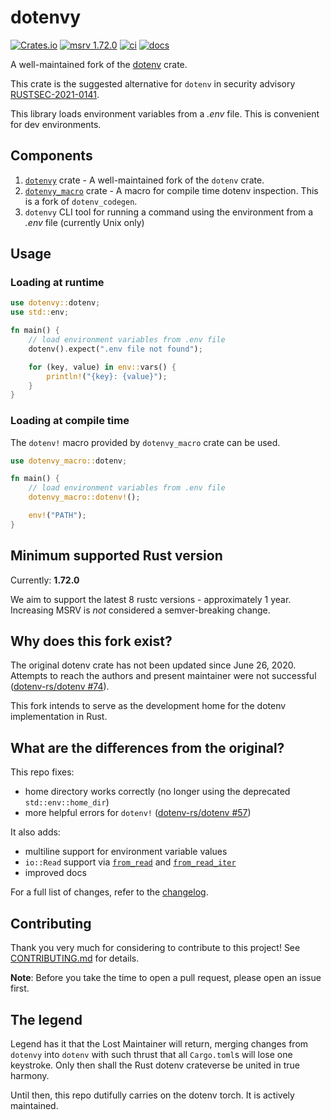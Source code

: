 # dotenvy

[![Crates.io](https://img.shields.io/crates/v/dotenvy.svg)](https://crates.io/crates/dotenvy)
[![msrv
1.72.0](https://img.shields.io/badge/msrv-1.72.0-dea584.svg?logo=rust)](https://github.com/rust-lang/rust/releases/tag/1.72.0)
[![ci](https://github.com/allan2/dotenvy/actions/workflows/ci.yml/badge.svg)](https://github.com/allan2/dotenvy/actions/workflows/ci.yml)
[![docs](https://img.shields.io/docsrs/dotenvy?logo=docs.rs)](https://docs.rs/dotenvy/)

A well-maintained fork of the [dotenv](https://github.com/dotenv-rs/dotenv) crate.

This crate is the suggested alternative for `dotenv` in security advisory [RUSTSEC-2021-0141](https://rustsec.org/advisories/RUSTSEC-2021-0141.html).

This library loads environment variables from a _.env_ file. This is convenient for dev environments.

## Components

1. [`dotenvy`](https://crates.io/crates/dotenvy) crate - A well-maintained fork of the `dotenv` crate.
2. [`dotenvy_macro`](https://crates.io/crates/dotenvy_macro) crate - A macro for compile time dotenv inspection. This is a fork of `dotenv_codegen`.
3. `dotenvy` CLI tool for running a command using the environment from a _.env_ file (currently Unix only)

## Usage

### Loading at runtime

```rs
use dotenvy::dotenv;
use std::env;

fn main() {
    // load environment variables from .env file
    dotenv().expect(".env file not found");

    for (key, value) in env::vars() {
        println!("{key}: {value}");
    }
}
```

### Loading at compile time

The `dotenv!` macro provided by `dotenvy_macro` crate can be used.

```rs
use dotenvy_macro::dotenv;

fn main() {
    // load environment variables from .env file
    dotenvy_macro::dotenv!();

    env!("PATH");
}
```

## Minimum supported Rust version

Currently: **1.72.0**

We aim to support the latest 8 rustc versions - approximately 1 year. Increasing
MSRV is _not_ considered a semver-breaking change.

## Why does this fork exist?

The original dotenv crate has not been updated since June 26, 2020. Attempts to reach the authors and present maintainer were not successful ([dotenv-rs/dotenv #74](https://github.com/dotenv-rs/dotenv/issues/74)).

This fork intends to serve as the development home for the dotenv implementation in Rust.

## What are the differences from the original?

This repo fixes:

- home directory works correctly (no longer using the deprecated `std::env::home_dir`)
- more helpful errors for `dotenv!` ([dotenv-rs/dotenv #57](https://github.com/dotenv-rs/dotenv/pull/57))

It also adds:

- multiline support for environment variable values
- `io::Read` support via [`from_read`](https://docs.rs/dotenvy/latest/dotenvy/fn.from_read.html) and [`from_read_iter`](https://docs.rs/dotenvy/latest/dotenvy/fn.from_read_iter.html)
- improved docs

For a full list of changes, refer to the [changelog](./CHANGELOG.md).

## Contributing

Thank you very much for considering to contribute to this project! See
[CONTRIBUTING.md](./CONTRIBUTING.md) for details.

**Note**: Before you take the time to open a pull request, please open an issue first.

## The legend

Legend has it that the Lost Maintainer will return, merging changes from `dotenvy` into `dotenv` with such thrust that all `Cargo.toml`s will lose one keystroke. Only then shall the Rust dotenv crateverse be united in true harmony.

Until then, this repo dutifully carries on the dotenv torch. It is actively maintained.
